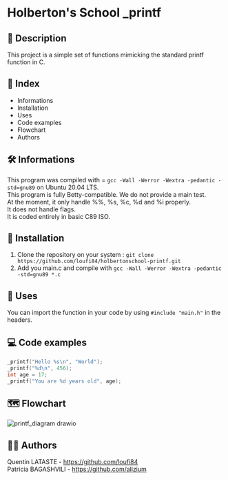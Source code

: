 # Holberton's School _printf

## 📝 Description
This project is a simple set of functions mimicking the standard printf function in C. 

## 📂 Index
- Informations
- Installation
- Uses
- Code examples
- Flowchart
- Authors

## 🛠️ Informations
This program was compiled with = ```gcc -Wall -Werror -Wextra -pedantic -std=gnu89``` on Ubuntu 20.04 LTS. \
This program is fully Betty-compatible. We do not provide a main test. \
At the moment, it only handle %%, %s, %c, %d and %i properly. \
It does not handle flags. \
It is coded entirely in basic C89 ISO. 

## 🚀 Installation
1. Clone the repository on your system : `git clone https://github.com/loufi84/holbertonschool-printf.git`  
2. Add you main.c and compile with `gcc -Wall -Werror -Wextra -pedantic -std=gnu89 *.c`  

## 📖 Uses
You can import the function in your code by using ```#include "main.h"``` in the headers. 

## 💻 Code examples
```c
_printf("Hello %s\n", "World");  
_printf("%d\n", 456);  
int age = 17;  
_printf("You are %d years old", age);
```

## 🗺️ Flowchart
![printf_diagram drawio](https://github.com/user-attachments/assets/2c34cc37-842e-446c-9654-4ce42c88c5ea)

## 🧑‍💻 Authors
Quentin LATASTE - https://github.com/loufi84 \
Patricia BAGASHVILI - https://github.com/alizium 